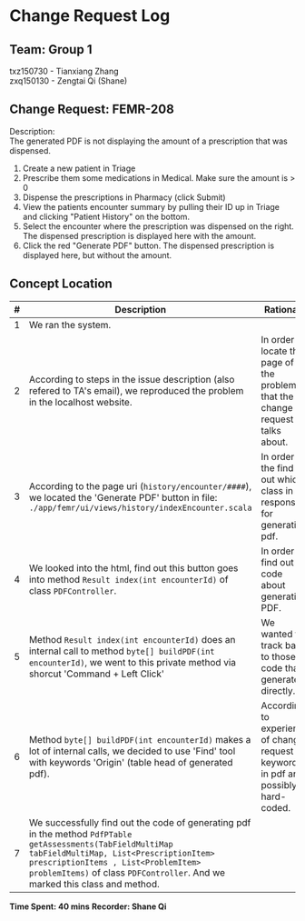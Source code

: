 # Change Request Log

## Team: Group 1

txz150730 - Tianxiang Zhang  
zxq150130 - Zengtai Qi (Shane)

## Change Request: FEMR-208

Description:  
The generated PDF is not displaying the amount of a prescription that was dispensed.  

1. Create a new patient in Triage
2. Prescribe them some medications in Medical. Make sure the amount is > 0
3. Dispense the prescriptions in Pharmacy (click Submit)
4. View the patients encounter summary by pulling their ID up in Triage and clicking "Patient History" on the bottom.
5. Select the encounter where the prescription was dispensed on the right. The dispensed prescription is displayed here with the amount.
6. Click the red "Generate PDF" button. The dispensed prescription is displayed here, but without the amount.

## Concept Location


\# | Description | Rationale
---|---|---
1 | We ran the system. | 
2 | According to steps in the issue description (also refered to TA's email), we reproduced the problem in the localhost website. | In order to locate the page of the problem that the change request talks about.
3 | According to the page uri (`history/encounter/####`), we located the 'Generate PDF' button in file: `./app/femr/ui/views/history/indexEncounter.scala` | In order the find out which class in responsive for generating pdf.
4 | We looked into the html, find out this button goes into method `Result index(int encounterId)` of class `PDFController`. | In order to find out code about generating PDF.
5 | Method `Result index(int encounterId)` does an internal call to method `byte[] buildPDF(int encounterId)`, we went to this private method via shorcut 'Command + Left Click' | We wanted to track back to those code that generates directly.
6 | Method `byte[] buildPDF(int encounterId)` makes a lot of internal calls, we decided to use 'Find' tool with keywords 'Origin' (table head of generated pdf). | According to experience of change request 1, keywords in pdf are possibly hard-coded.
7 | We successfully find out the code of generating pdf in the method `PdfPTable getAssessments(TabFieldMultiMap tabFieldMultiMap, List<PrescriptionItem> prescriptionItems , List<ProblemItem> problemItems)` of class `PDFController`. And we marked this class and method. |

__Time Spent: 40 mins__
__Recorder: Shane Qi__
 
